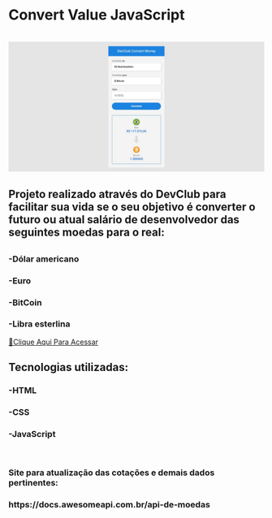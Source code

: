 <h1>Convert Value JavaScript</h1>
<br>
<img src="https://raw.githubusercontent.com/ViniFerAlbuquerque/ConvertValueJS/a4351e49475f9f19076d893457b8cfd7e3f2e084/assets/DevClubConvertMoney.jpeg">
<br>
<h2>Projeto realizado através do DevClub para facilitar sua vida se o seu objetivo é converter o futuro ou atual salário de desenvolvedor das seguintes moedas para o real:<h2>
<h3>-Dólar americano</h3>
<h3>-Euro</h3>
<h3>-BitCoin</h3>
<h3>-Libra esterlina</h3>

[🔗Clique Aqui Para Acessar](https://viniferalbuquerque.github.io/ConvertValueJS/)
<br>
<h2>Tecnologias utilizadas:</h2>
<h3>-HTML</h3>
<h3>-CSS</h3>
<h3>-JavaScript</h3>
<br>
<h3>Site para atualização das cotações e demais dados pertinentes:<h3>
<p>https://docs.awesomeapi.com.br/api-de-moedas<p>

